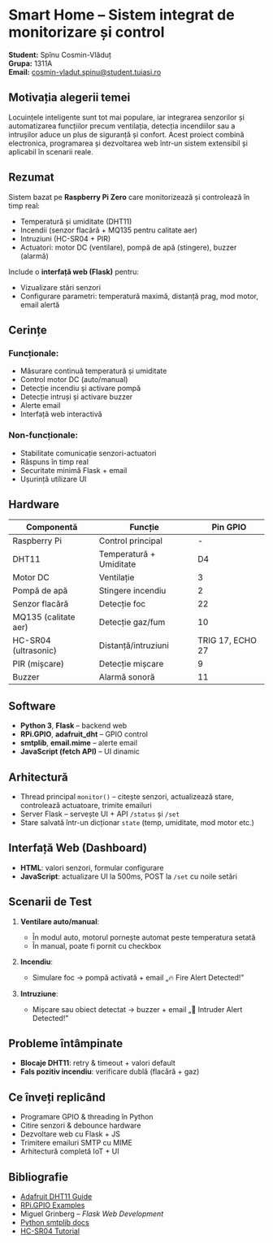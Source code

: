 # Smart Home – Sistem integrat de monitorizare și control

**Student:** Spînu Cosmin-Vlăduț  
**Grupa:** 1311A  
**Email:** cosmin-vladut.spinu@student.tuiasi.ro

## Motivația alegerii temei

Locuințele inteligente sunt tot mai populare, iar integrarea senzorilor și automatizarea funcțiilor precum ventilația, detecția incendiilor sau a intrușilor aduce un plus de siguranță și confort. Acest proiect combină electronica, programarea și dezvoltarea web într-un sistem extensibil și aplicabil în scenarii reale.

## Rezumat

Sistem bazat pe **Raspberry Pi Zero** care monitorizează și controlează în timp real:

- Temperatură și umiditate (DHT11)
- Incendii (senzor flacără + MQ135 pentru calitate aer)
- Intruziuni (HC-SR04 + PIR)
- Actuatori: motor DC (ventilare), pompă de apă (stingere), buzzer (alarmă)

Include o **interfață web (Flask)** pentru:

- Vizualizare stări senzori
- Configurare parametri: temperatură maximă, distanță prag, mod motor, email alertă

## Cerințe

### Funcționale:
- Măsurare continuă temperatură și umiditate
- Control motor DC (auto/manual)
- Detecție incendiu și activare pompă
- Detecție intruși și activare buzzer
- Alerte email
- Interfață web interactivă

### Non-funcționale:
- Stabilitate comunicație senzori-actuatori
- Răspuns în timp real
- Securitate minimă Flask + email
- Ușurință utilizare UI

## Hardware

| Componentă               | Funcție                          | Pin GPIO |
|--------------------------|----------------------------------|----------|
| Raspberry Pi             | Control principal                | -        |
| DHT11                    | Temperatură + Umiditate          | D4       |
| Motor DC                 | Ventilație                       | 3        |
| Pompă de apă             | Stingere incendiu                | 2        |
| Senzor flacără           | Detecție foc                     | 22       |
| MQ135 (calitate aer)     | Detecție gaz/fum                 | 10       |
| HC-SR04 (ultrasonic)     | Distanță/intruziuni              | TRIG 17, ECHO 27 |
| PIR (mișcare)            | Detecție mișcare                 | 9        |
| Buzzer                   | Alarmă sonoră                    | 11       |

## Software

- **Python 3**, **Flask** – backend web
- **RPi.GPIO**, **adafruit_dht** – GPIO control
- **smtplib**, **email.mime** – alerte email
- **JavaScript (fetch API)** – UI dinamic

## Arhitectură

- Thread principal `monitor()` – citește senzori, actualizează stare, controlează actuatoare, trimite emailuri
- Server Flask – servește UI + API `/status` și `/set`
- Stare salvată într-un dicționar `state` (temp, umiditate, mod motor etc.)

## Interfață Web (Dashboard)

- **HTML**: valori senzori, formular configurare
- **JavaScript**: actualizare UI la 500ms, POST la `/set` cu noile setări

## Scenarii de Test

1. **Ventilare auto/manual**:
    - În modul auto, motorul pornește automat peste temperatura setată
    - În manual, poate fi pornit cu checkbox

2. **Incendiu**:
    - Simulare foc → pompă activată + email „🔥 Fire Alert Detected!”

3. **Intruziune**:
    - Mișcare sau obiect detectat → buzzer + email „🚨 Intruder Alert Detected!”

## Probleme întâmpinate

- **Blocaje DHT11**: retry & timeout + valori default
- **Fals pozitiv incendiu**: verificare dublă (flacără + gaz)

## Ce înveți replicând

- Programare GPIO & threading în Python
- Citire senzori & debounce hardware
- Dezvoltare web cu Flask + JS
- Trimitere emailuri SMTP cu MIME
- Arhitectură completă IoT + UI

## Bibliografie

- [Adafruit DHT11 Guide](https://learn.adafruit.com/dht)
- [RPi.GPIO Examples](https://sourceforge.net/p/raspberry-gpio-python/wiki/Examples/)
- Miguel Grinberg – *Flask Web Development*
- [Python smtplib docs](https://docs.python.org/3/library/smtplib.html)
- [HC-SR04 Tutorial](https://thepihut.com/blogs/raspberry-pi-tutorials/hc-sr04-ultrasonic-range-sensor-on-the-raspberry-pi)
